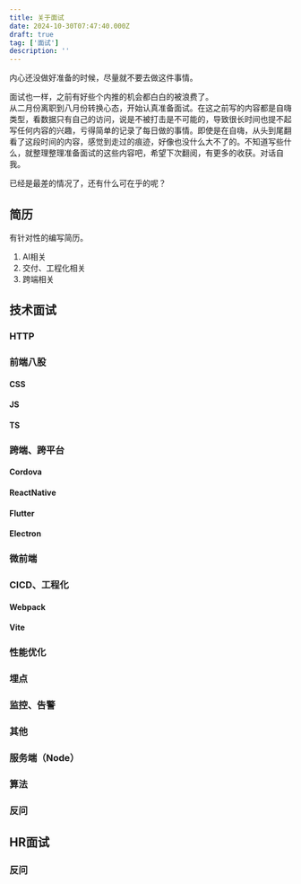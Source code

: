 ```yaml
---
title: 关于面试
date: 2024-10-30T07:47:40.000Z
draft: true
tag: ['面试']
description: ''
---
```


内心还没做好准备的时候，尽量就不要去做这件事情。    

面试也一样，之前有好些个内推的机会都白白的被浪费了。    
从二月份离职到八月份转换心态，开始认真准备面试。在这之前写的内容都是自嗨类型，看数据只有自己的访问，说是不被打击是不可能的，导致很长时间也提不起写任何内容的兴趣，亏得简单的记录了每日做的事情。即使是在自嗨，从头到尾翻看了这段时间的内容，感觉到走过的痕迹，好像也没什么大不了的。不知道写些什么，就整理整理准备面试的这些内容吧，希望下次翻阅，有更多的收获。对话自我。

已经是最差的情况了，还有什么可在乎的呢？

## 简历
有针对性的编写简历。
1. AI相关
1. 交付、工程化相关
1. 跨端相关
## 技术面试
### HTTP

### 前端八股
#### CSS
#### JS
#### TS

### 跨端、跨平台
#### Cordova
#### ReactNative
#### Flutter
#### Electron

### 微前端

### CICD、工程化
#### Webpack
#### Vite

### 性能优化

### 埋点

### 监控、告警

### 其他

### 服务端（Node）

### 算法

### 反问
## HR面试
### 反问

